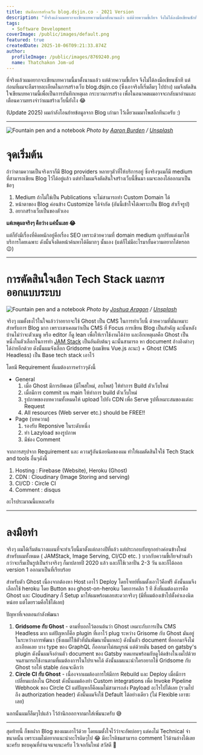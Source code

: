 ```yaml
---
title: บันทึกการสร้างเว็บ blog.dsjin.co - 2021 Version
description: "ที่จริงแล้วผมอยากจะเขียนบทความนี้มาตั้งนานแล้ว แต่ด้วยความขี้เกียจ จึงไม่ได้ลงมือเขียนซักที แต่ก่อนที่ผมจะลืมรายละเอียดในการสร้างเว็บ blog.dsjin.co (ซึ่งเอาจริงก็เริ่มลืมๆ ไปบ้าง) ผมจึงตัดสินใจเขียนบทความนี้เพื่อเป็นการบันทึกเหตุผล กระบวนการสร้าง เพื่อในอนาคตผมอาจจะกลับมาอ่านและเตือนความทรงจำว่าผมสร้างเว็บนี้ยังไง \U0001F602"
tags:
  - Software Development
coverImage: /public/images/default.png
featured: true
createdDate: 2025-10-06T09:21:33.874Z
author:
  profileImage: /public/images/8769240.png
  name: Thatchakon Jom-ud
---
```


ที่จริงแล้วผมอยากจะเขียนบทความนี้มาตั้งนานแล้ว แต่ด้วยความขี้เกียจ จึงไม่ได้ลงมือเขียนซักที แต่ก่อนที่ผมจะลืมรายละเอียดในการสร้างเว็บ blog.dsjin.co (ซึ่งเอาจริงก็เริ่มลืมๆ ไปบ้าง) ผมจึงตัดสินใจเขียนบทความนี้เพื่อเป็นการบันทึกเหตุผล กระบวนการสร้าง เพื่อในอนาคตผมอาจจะกลับมาอ่านและเตือนความทรงจำว่าผมสร้างเว็บนี้ยังไง 😂

(Update 2025) ผมกำลังโอนย้ายข้อมูลจาก Blog เก่ามา ไว้เดี้ยวผมมาโพสอีกทีนะครับ :)

***

![Fountain pen and a notebook](https://images.unsplash.com/photo-1471107340929-a87cd0f5b5f3?crop=entropy\&cs=tinysrgb\&fit=max\&fm=jpg\&ixid=MXwxMTc3M3wwfDF8c2VhcmNofDh8fGJsb2d8ZW58MHx8fA\&ixlib=rb-1.2.1\&q=80\&w=2000)
*Photo by [Aaron Burden](https://unsplash.com/@aaronburden?utm_source=ghost\&utm_medium=referral\&utm_campaign=api-credit) / [Unsplash](https://unsplash.com?utm_source=ghost\&utm_medium=referral\&utm_campaign=api-credit)*

# จุดเริ่มต้น

ถ้าว่าตามความเป็นจริงเราก็มี Blog providers หลายๆตัวที่ให้บริการอยู่ ซึ่งจริงๆผมก็มี medium ที่สามารถเขียน Blog ไว้ได้อยู่แล้ว แต่ทำไมผมจึงตัดสินใจสร้างเว็บนี้ขึ้นมา ผมจะลองไล่ออกมาเป็นข้อๆ

1. Medium ถ้าไม่ใช่เป็น Publications จะไม่สามารถทำ Custom Domain ได้
2. หน้าตาของ Blog ค่อนข้าง Customize ได้จำกัด (อันนี้เข้าใจได้เพราะเป็น Blog สำเร็จรูป)
3. อยากสร้างเว็บเป็นของตัวเอง

**แต่เหตุผลจริงๆ คือว่าง แค่นั้นเลย 😂**

แต่ก็ยังมีเรื่องที่คิดหนักอยู่คือเรื่อง SEO เพราะด้วยความที่ domain medium ถูกปรับแต่งมาให้บริการโดยเฉพาะ ดังนั้นจึงติดหน้าค้นหาได้ดีมากๆ นั้นเอง (แต่ก็ไม่มีอะไรมากั้นความอยากได้หรอก 😉)

***

# การตัดสินใจเลือก Tech Stack และการออกแบบระบบ

![Fountain pen and a notebook](https://images.unsplash.com/photo-1546900703-cf06143d1239?crop=entropy\&cs=tinysrgb\&fit=max\&fm=jpg\&ixid=MXwxMTc3M3wwfDF8c2VhcmNofDV8fGNvZGV8ZW58MHx8fA\&ixlib=rb-1.2.1\&q=80\&w=2000)
*Photo by [Joshua Aragon](https://unsplash.com/@goshua13?utm_source=ghost\&utm_medium=referral\&utm_campaign=api-credit) / [Unsplash](https://unsplash.com?utm_source=ghost\&utm_medium=referral\&utm_campaign=api-credit)*

จริงๆ ผมตั้งธงไว้ในใจแล้วว่าอยากจะใช้ Ghost เป็น CMS ในการทำเว็บนี้ ด้วยความที่มันเหมาะสำหรับการ Blog มาก เพราะเขาเคลมว่าเป็น CMS ที่ Focus การเขียน Blog เป็นสำคัญ ฉะนั้นหลังบ้านไม่ว่าจะตัวเมนู หรือ editor ก็ดู lean เพื่อให้เราใช้งานได้ง่าย และอีกเหตุผลคือ Ghost เป็นหนึ่งในตัวเลือกในการทำ [JAM Stack](https://jamstack.org/) เป็นอันดับต้นๆ ฉะนั้นสามารถ หา document อ้างอิงต่างๆ ได้ง่ายอีกด้วย ดังนั้นผมจังเลือก Gridsome (ผมเขียน Vue.js ละนะ) + Ghost (CMS Headless)​ เป็น Base tech stack เอาไว้

โดยมี Requirement ที่ผมต้องการคร่าวๆดังนี้

* General
  1. เมื่อ Ghost มีการอัพเดต (มีโพสใหม่, ลบโพส) ให้ทำการ Build ตัวเว็บใหม่
  2. เมื่อมีการ commit บน main ให้ทำการ build ตัวเว็บใหม่
  3. รูปภาพของบทความทั้งหมดให้ upload ไปยัง CDN เพื่อ Serve รูปที่เหมาะสมของแต่ละ Request
  4. All resources (Web server etc.) should be FREE!!
* Page (บทความ)
  1. รองรับ Reponsive ในระดับหนึ่ง
  2. ทำ Lazyload ของรูปภาพ
  3. มีช่อง Comment

จากการสรุปจาก Requirement และ ความรู้อันน้อยนิดของผม ทำให้ผมตัดสินใจใช้ Tech Stack and tools อื่นๆดังนี้

1. Hosting : Firebase (Website), Heroku (Ghost)
2. CDN : Cloudinary (Image Storing and serving)
3. CI/CD : Circle CI
4. Comment : disqus

อะไรประมาณนี้แหละครับ

***

# ลงมือทำ

จริงๆ ผมได้เริ่มต้นวางแผนที่จะทำเว็บนี้มาตั้งแต่กลางปีที่แล้ว แต่ประกอบกับทุกอย่างค่อนข้างใหม่สำหรับผมทั้งหมด ( JAMStack, Image Serving, CI/CD etc. ) บวกกับความขี้เกียจส่วนตัว กว่าจะเริ่มเป็นรูปเป็นร่างจริงๆ ก็มาปลายปี 2020 แล้ว และก็ใช้เวลาปั่น 2-3 วัน และก็ได้ออก version 1 ออกมาเป็นที่เรียบร้อย

สำหรับตัว Ghost เนื่องจากต้องหา Host เอาไว้ Deploy โดยโจทย์ที่ผมตั้งเอาไว้คือฟรี ดังนั้นผมจึงเลือกใช้ heroku โดย Button ของ ghost-on-heroku โดยการคลิก 1 ที สิ่งที่ผมต้องการคือ Ghost และ Cloudinary ก็ Setup มาให้ผมพร้อมเลยสะดวกจริงๆ (มีที่ผมต้องเข้าไปตั้งค่าเองนิดหน่อย แต่โดยรวมคือใช้ได้เลย)

ปัญหาที่เจอตอนกำลังพัฒนา

1. **Gridsome กับ Ghost** - ตามที่บอกไว้ตอนต้นว่า Ghost เหมาะกับการเป็น CMS Headless มาก แต่ปัญหาก็คือ plugin ที่เอาไว้ plug ระหว่าง Grisome กับ Ghost มันอยู่ในระหว่างการพัฒนา (ซึ่งผมก็ใช้ตัวที่มันพัฒนานั้นแหละ) ดังนั้นตัว document ที่ออกมาจึงไม่ละเอียดเลย บาง type ของ GraphQL ก็ออกมาไม่สมบูรณ์ แต่ด้วยมัน based on gatsby's plugin ดังนั้นผมจึงอ่านตัว document ของ Gatsby ทดแทนพร้อมกับดูโค้ดข้างในงมไปด้วย จนสามารถใช้งานตามที่ผมต้องการในโปรเจคได้ ดังนั้นผมแนะนำใครอยากใช้ Gridsome กับ Ghost รอให้ stable ก่อนจะดีกว่า
2. **Circle CI กับ Ghost** - เนื่องจากผมต้องการให้มีการ Rebuild และ Deploy เมื่อมีการเปลี่ยนแปลงใน Ghost ดังนั้นผมต้องทำ Custom integrations เพื่อ Invoke Pipeline Webhook ของ Circle CI แต่ปัญหาก็คือผมไม่สามารถส่ง Payload อะไรไปได้เลย (รวมไปถึง authorization header) ดังนั้นผมจึงใช้ Default ได้อย่างเดียว (ไม่ Flexible เอาซะเลย)

นอกนั้นผมก็ลืมๆไปแล้ว ไว้ถ้านึกออกจากมาใส่เพิ่มนะครับ 😅

***

สุดท้ายนี้ ก็ขอฝาก Blog ของผมเอาไว้ด้วย โดยผมตั้งใจไว้ว่าจะอัพบ่อยๆ แต่คงไม่ Technical จ๋าขนาดนั้น เพราะผมไม่อยากแนะนำอะไรผิดๆไป 😂 มีอะไรติชมสามารถ comment ไว้ด้านล่างได้เลยนะครับ ขอบคุณที่อ่านจนจบนะครับ ไว้เจอกันใหม่ สวัสดี 🤟
